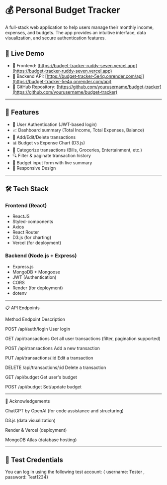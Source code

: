# 💰 Personal Budget Tracker

A full-stack web application to help users manage their monthly income, expenses, and budgets. The app provides an intuitive interface, data visualization, and secure authentication features.

## 📌 Live Demo

- 🔗 Frontend: [https://budget-tracker-ruddy-seven.vercel.app](https://budget-tracker-ruddy-seven.vercel.app)
- 🔗 Backend API: [https://budget-tracker-5e4q.onrender.com/api](https://budget-tracker-5e4q.onrender.com/api)
- 🔗 GitHub Repository: [https://github.com/yourusername/budget-tracker](https://github.com/yourusername/budget-tracker)

---

## 🚀 Features

- 🔐 User Authentication (JWT-based login)
- 📈 Dashboard summary (Total Income, Total Expenses, Balance)
- 🧾 Add/Edit/Delete transactions
- 📊 Budget vs Expense Chart (D3.js)
- 📂 Categorize transactions (Bills, Groceries, Entertainment, etc.)
- 🔍 Filter & paginate transaction history
- 🧮 Budget input form with live summary
- 📱 Responsive Design

---

## 🛠️ Tech Stack

### Frontend (React)
- ReactJS
- Styled-components
- Axios
- React Router
- D3.js (for charting)
- Vercel (for deployment)

### Backend (Node.js + Express)
- Express.js
- MongoDB + Mongoose
- JWT (Authentication)
- CORS
- Render (for deployment)
- dotenv

---
📋 API Endpoints

Method	Endpoint	Description

POST	/api/auth/login	User login

GET	/api/transactions	Get all user transactions (filter, pagination supported)

POST	/api/transactions	Add a new transaction

PUT	/api/transactions/:id	Edit a transaction

DELETE	/api/transactions/:id	Delete a transaction

GET	/api/budget	Get user's budget

POST	/api/budget	Set/update budget

---
🤖 Acknowledgements

ChatGPT by OpenAI (for code assistance and structuring)

D3.js (data visualization)

Render & Vercel (deployment)

MongoDB Atlas (database hosting)

---
## 🔐 Test Credentials

You can log in using the following test account: { username: Tester , password: Test1234}
                                
